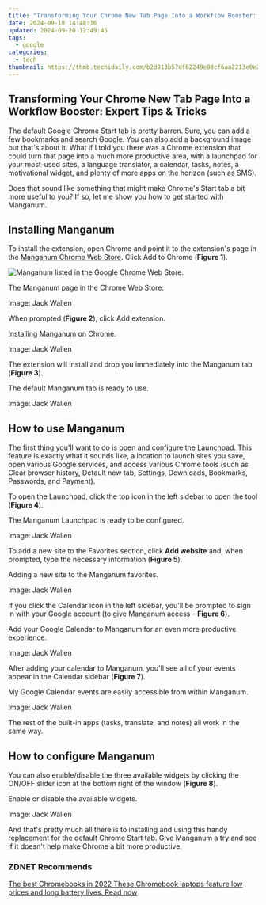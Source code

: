 ```yaml
---
title: "Transforming Your Chrome New Tab Page Into a Workflow Booster: Expert Tips & Tricks"
date: 2024-09-18 14:48:16
updated: 2024-09-20 12:49:45
tags:
  - google
categories:
  - tech
thumbnail: https://thmb.techidaily.com/b2d913b57df62249e08cf6aa2213e0e218bf0ce45d452041bd7c83bf359b02fd.jpg
---
```


## Transforming Your Chrome New Tab Page Into a Workflow Booster: Expert Tips & Tricks

The default Google Chrome Start tab is pretty barren. Sure, you can add a few bookmarks and search Google. You can also add a background image but that's about it. What if I told you there was a Chrome extension that could turn that page into a much more productive area, with a launchpad for your most-used sites, a language translator, a calendar, tasks, notes, a motivational widget, and plenty of more apps on the horizon (such as SMS).

Does that sound like something that might make Chrome's Start tab a bit more useful to you? If so, let me show you how to get started with Manganum. 

## Installing Manganum

To install the extension, open Chrome and point it to the extension's page in the [Manganum Chrome Web Store](https://chrome.google.com/webstore/detail/manganum-1-new-tab-for-ch/jbfeongihppeenfnaofmdeikahaefljd). Click Add to Chrome (**Figure 1**).

![Manganum listed in the Google Chrome Web Store.](https://www.zdnet.com/a/img/resize/820e0fa21a7d9b09f80d2f908d144226d9d13f25/2022/06/08/ccf81154-3154-407d-9256-8a872b0c4d0f/manganum1.jpg?auto=webp&width=1280)

The Manganum page in the Chrome Web Store. 

Image: Jack Wallen

When prompted (**Figure 2**), click Add extension.

Installing Manganum on Chrome.

Image: Jack Wallen

The extension will install and drop you immediately into the Manganum tab (**Figure 3**).

The default Manganum tab is ready to use.

Image: Jack Wallen

## How to use Manganum

The first thing you'll want to do is open and configure the Launchpad. This feature is exactly what it sounds like, a location to launch sites you save, open various Google services, and access various Chrome tools (such as Clear browser history, Default new tab, Settings, Downloads, Bookmarks, Passwords, and Payment).

To open the Launchpad, click the top icon in the left sidebar to open the tool (**Figure 4**).

The Manganum Launchpad is ready to be configured.

Image: Jack Wallen

To add a new site to the Favorites section, click **Add website** and, when prompted, type the necessary information (**Figure 5**).

Adding a new site to the Manganum favorites.

Image: Jack Wallen

If you click the Calendar icon in the left sidebar, you'll be prompted to sign in with your Google account (to give Manganum access - **Figure 6**).

Add your Google Calendar to Manganum for an even more productive experience.

Image: Jack Wallen

After adding your calendar to Manganum, you'll see all of your events appear in the Calendar sidebar (**Figure 7**).

My Google Calendar events are easily accessible from within Manganum.

Image: Jack Wallen

The rest of the built-in apps (tasks, translate, and notes) all work in the same way. 

## How to configure Manganum

You can also enable/disable the three available widgets by clicking the ON/OFF slider icon at the bottom right of the window (**Figure 8**).

Enable or disable the available widgets.

Image: Jack Wallen

And that's pretty much all there is to installing and using this handy replacement for the default Chrome Start tab. Give Manganum a try and see if it doesn't help make Chrome a bit more productive.

### **ZDNET** Recommends

[The best Chromebooks in 2022 These Chromebook laptops feature low prices and long battery lives.  Read now](https://www.zdnet.com/article/best-chromebook-laptop/)

<ins class="adsbygoogle"
     style="display:block"
     data-ad-format="autorelaxed"
     data-ad-client="ca-pub-7571918770474297"
     data-ad-slot="1223367746"></ins>



<ins class="adsbygoogle"
     style="display:block"
     data-ad-client="ca-pub-7571918770474297"
     data-ad-slot="8358498916"
     data-ad-format="auto"
     data-full-width-responsive="true"></ins>
